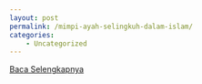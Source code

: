```yaml
---
layout: post
permalink: /mimpi-ayah-selingkuh-dalam-islam/
categories:
    - Uncategorized
---
```


[Baca Selengkapnya](/05)